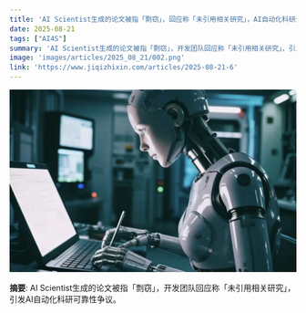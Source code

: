 ```yaml
---
title: 'AI Scientist生成的论文被指「剽窃」，回应称「未引用相关研究」，AI自动化科研还靠谱吗？'
date: 2025-08-21
tags: ["AI4S"]
summary: 'AI Scientist生成的论文被指「剽窃」，开发团队回应称「未引用相关研究」，引发AI自动化科研可靠性争议。'
image: 'images/articles/2025_08_21/002.png'
link: 'https://www.jiqizhixin.com/articles/2025-08-21-6'
---
```

![AI Scientist生成的论文被指「剽窃」，回应称「未引用相关研究」，AI自动化科研还靠谱吗？](images/articles/2025_08_21/002.png)

**摘要**: AI Scientist生成的论文被指「剽窃」，开发团队回应称「未引用相关研究」，引发AI自动化科研可靠性争议。
